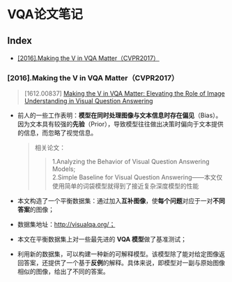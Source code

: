 VQA论文笔记
===

Index
---
<!-- TOC -->

- [[2016].Making the V in VQA Matter（CVPR2017）](#2016making-the-v-in-vqa-mattercvpr2017)

<!-- /TOC -->


### [2016].Making the V in VQA Matter（CVPR2017）
> [1612.00837] [Making the V in VQA Matter: Elevating the Role of Image Understanding in Visual Question Answering](https://arxiv.org/abs/1612.00837) 
- 前人的一些工作表明：**模型在同时处理图像与文本信息时存在偏见**（Bias）。因为文本具有较强的**先验**（Prior），导致模型往往做出决策时偏向于文本提供的信息，而忽略了视觉信息。
  > 相关论文：
  >> 1.Analyzing the Behavior of Visual Question Answering Models;<br/> 
  >> 2.Simple Baseline for Visual Question Answering——本文仅使用简单的词袋模型就得到了接近复杂深度模型的性能

- 本文构造了一个平衡数据集：通过加入**互补图像**，使**每个问题**对应于一对**不同答案**的图像；
- 数据集地址：http://visualqa.org/；
- 本文在平衡数据集上对一些最先进的 **VQA 模型**做了基准测试；
- 利用新的数据集，可以构建一种新的可解释模型。该模型除了能对给定图像返回答案，还提供了一个基于**反例**的解释。具体来说，即模型对一副与原始图像相似的图像，给出了不同的答案。